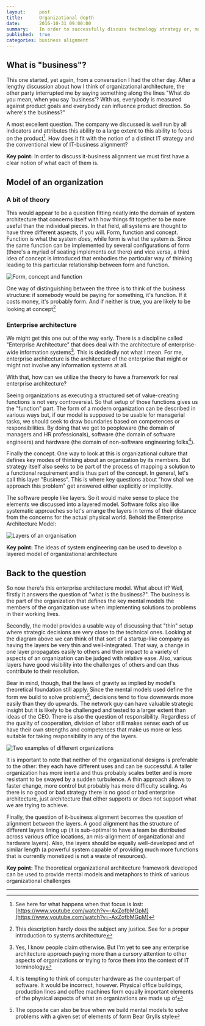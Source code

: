 ```yaml
---
layout:     post
title:      Organizational depth 
date:       2016-10-31 09:00:00
summary:    In order to successfully discuss technology strategy or, more generally, technology in organizational context, it would be helpful to have a mental model that unifies various aspects of an organization. We look at how systems engineering can help in developing such a model, bring an example and utilize that to discuss questions of IT and business alignment and the role of technology in an enterprise. 
published:  true
categories: business alignment 
---
```

## What is "business"?
This one started, yet again, from a conversation I had the other day. After a lengthy discussion about how I think of organizational architecture, the other party interrupted me by saying something along the lines "What do you mean, when you say 'business'? With us, everybody is measured against product goals and everybody can influence product direction. So where's the business?" 

A most excellent question. The company we discussed is well run by all indicators and attributes this ability to a large extent to this ability to focus on the product[^1]. How does it fit with the notion of a distinct IT strategy and the conventional view of IT-business alignment?

__Key point:__ In order to discuss it-business alignment we must first have a clear notion of what each of them is.

## Model of an organization

### A bit of theory
This would appear to be a question fitting neatly into the domain of system architecture that concerns itself with how things fit together to be more useful than the individual pieces. In that field, all systems are thought to have three different aspects, if you will. Form, function and concept. Function is what the system _does_, while form is what the system _is_. Since the same function can be implemented by several configurations of form (there's a myriad of seating implements out there) and vice versa, a third idea of concept is introduced that embodies the particular way of thinking leading to this particular relationship between form and function.

![Form, concept and function]({{site.baseurl}}/assets/ffc.png)

One way of distinguishing between the three is to think of the business structure: if somebody would be paying for something, it's function. If it costs money, it's probably form. And if neither is true, you are likely to be looking at concept[^2]

### Enterprise architecture
We might get this one out of the way early. There is a discipline called "Enterprise Architecture" that does deal with the architecture of enterprise-wide information systems[^3]. This is decidedly not what I mean. For me, enterprise architecture is the architecture of the enterprise that might or might not involve any information systems at all. 

With that, how can we utilize the theory to have a framework for real enterprise architecture?

Seeing organizations as executing a structured set of value-creating functions is not very controversial. So that setup of those functions gives us the "function" part. The form of a modern organization can be described in various ways but, if our model is supposed to be usable for managerial tasks, we should seek to draw boundaries based on competences or responsibilities. By doing that we get to peopleware (the domain of managers and HR professionals), software (the domain of software engineers) and hardware (the domain of non-software engineering folks[^4]). 

Finally the concept. One way to look at this is organizational culture that defines key modes of thinking about an organization by its members. But strategy itself also seeks to be part of the process of mapping a solution to a functional requirement and is thus part of the concept. In general, let's call this layer "Business". This is where key questions about "how shall we approach this problem" get answered either explicitly or implicitly.

The software people like layers. So it would make sense to place the elements we discussed into a layered model. Software folks also like systematic approaches so let's arrange the layers in terms of their distance from the concerns for the actual physical world. Behold the Enterprise Architecture Model:

![Layers of an organisation]({{site.baseurl}}/assets/ffc_org.png)

__Key point:__ The ideas of system engineering can be used to develop a layered model of organizational architecture

## Back to the question
So now there's this enterprise architecture model. What about it? Well, firstly it answers the question of "what is the business?". The business is the part of the organization that defines the key mental models the members of the organization use when implementing solutions to problems in their working lives. 

Secondly, the model provides a usable way of discussing that "thin" setup where strategic decisions are very close to the technical ones. Looking at the diagram above we can think of that sort of a startup-like company as having the layers be very thin and well-integrated. That way, a change in one layer propagates easily to others and their impact to a variety of aspects of an organization can be judged with relative ease. Also, various layers have good visibility into the challenges of others and can thus contribute to their resolution. 

Bear in mind, though, that the laws of gravity as implied by model's theoretical foundation still apply. Since the mental models used define the form we build to solve problems[^5], decisions tend to flow downwards more easily than they do upwards. The network guy can have valuable strategic insight but it is likely to be challenged and tested to a larger extent than ideas of the CEO. There is also the question of responsibility. Regardless of the quality of cooperation, division of labor still makes sense: each of us have their own strengths and competences that make us more or less suitable for taking responsibility in any of the layers.

![Two examples of different organizations]({{site.baseurl}}/assets/ffc_ex.png)

It is important to note that neither of the organizational designs is preferable to the other: they each have different uses and can be successful. A taller organization has more inertia and thus probably scales better and is more resistant to be swayed by a sudden turbulence. A thin approach allows to faster  change, more control but probably has more difficulty scaling. As there is no good or bad strategy there is no good or bad enterprise architecture, just architecture that either supports or does not support what we are trying to achieve.

Finally, the question of it-business alignment becomes the question of alignment between the layers. A good alignment has the structure of different layers lining up (it is sub-optimal to have a team be distributed across various office locations, an mis-alignment of organizational and hardware layers). Also, the layers should be equally well-developed and of similar length (a powerful system capable of providing much more functions that is currently monetized is not a waste of resources).
 
__Key point:__ The theoretical organizational architecture framework developed can be used to provide mental models and metaphors to think of various organizational challenges

----
[^1]: See here for what happens when that focus is lost: [https://www.youtube.com/watch?v=-AxZofbMGpM](https://www.youtube.com/watch?v=-AxZofbMGpM)
[^2]: This description hardly does the subject any justice. See [^6] for a proper introduction to systems architecture 
[^3]: Yes, I know people claim otherwise. But I'm yet to see any enterprise architecture approach paying more than a cursory attention to other aspects of organizations or trying to force them into the context of IT terminology
[^4]: It is tempting to think of computer hardware as the counterpart of software. It would be incorrect, however. Physical office buildings, production lines and coffee machines form equally important elements of the physical aspects of what an organizations are made up of 
[^5]: The opposite can also be true when we build mental models to solve problems with a given set of elements of form Bear Grylls style
[^6]: Edward Crawley, Bruce Cameron, and Daniel Selva. Systems Arc- hitecture: Strategy and Product Development for Complex Systems. Prentice Hall, 2015.
